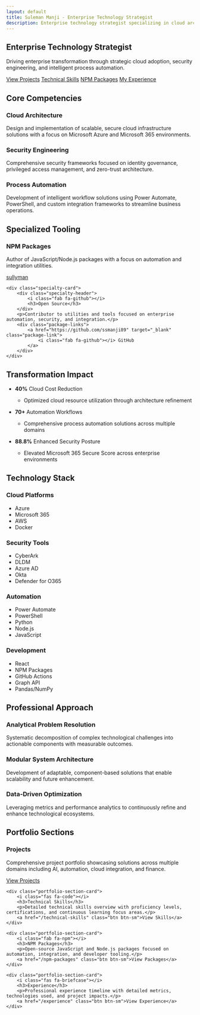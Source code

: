 ```yaml
---
layout: default
title: Suleman Manji - Enterprise Technology Strategist
description: Enterprise technology strategist specializing in cloud architecture, security engineering, and process automation.
---
```


## Enterprise Technology Strategist

Driving enterprise transformation through strategic cloud adoption, security engineering, and intelligent process automation.

<div class="cta-buttons">
    <a href="/projects" class="btn">View Projects</a>
    <a href="/technical-skills" class="btn btn-primary">Technical Skills</a>
    <a href="/npm-packages" class="btn btn-outline">NPM Packages</a>
    <a href="/experience" class="btn btn-outline">My Experience</a>
</div>

## Core Competencies

### <i class="fas fa-cloud"></i> Cloud Architecture
Design and implementation of scalable, secure cloud infrastructure solutions with a focus on Microsoft Azure and Microsoft 365 environments.

### <i class="fas fa-shield-alt"></i> Security Engineering
Comprehensive security frameworks focused on identity governance, privileged access management, and zero-trust architecture.

### <i class="fas fa-cogs"></i> Process Automation
Development of intelligent workflow solutions using Power Automate, PowerShell, and custom integration frameworks to streamline business operations.

## Specialized Tooling

<div class="specialties-grid">
    <div class="specialty-card">
        <div class="specialty-header">
            <i class="fab fa-npm"></i>
            <h3>NPM Packages</h3>
        </div>
        <p>Author of JavaScript/Node.js packages with a focus on automation and integration utilities.</p>
        <div class="package-links">
            <a href="https://www.npmjs.com/~sullyman" target="_blank" class="package-link">
                <i class="fab fa-npm"></i> sullyman
            </a>
        </div>
    </div>
    
    <div class="specialty-card">
        <div class="specialty-header">
            <i class="fab fa-github"></i>
            <h3>Open Source</h3>
        </div>
        <p>Contributor to utilities and tools focused on enterprise automation, security, and integration.</p>
        <div class="package-links">
            <a href="https://github.com/ssmanji89" target="_blank" class="package-link">
                <i class="fab fa-github"></i> GitHub
            </a>
        </div>
    </div>

## Transformation Impact

- **40%** Cloud Cost Reduction
  - Optimized cloud resource utilization through architecture refinement

- **70+** Automation Workflows
  - Comprehensive process automation solutions across multiple domains

- **88.8%** Enhanced Security Posture
  - Elevated Microsoft 365 Secure Score across enterprise environments

## Technology Stack

### Cloud Platforms
- <i class="fab fa-microsoft"></i> Azure
- <i class="fas fa-cloud"></i> Microsoft 365
- <i class="fab fa-aws"></i> AWS
- <i class="fab fa-docker"></i> Docker

### Security Tools
- <i class="fas fa-shield-alt"></i> CyberArk
- <i class="fas fa-user-shield"></i> DLDM
- <i class="fas fa-lock"></i> Azure AD
- <i class="fas fa-key"></i> Okta
- <i class="fas fa-shield-virus"></i> Defender for O365

### Automation
- <i class="fas fa-cogs"></i> Power Automate
- <i class="fas fa-terminal"></i> PowerShell
- <i class="fas fa-code"></i> Python
- <i class="fab fa-node-js"></i> Node.js
- <i class="fab fa-js"></i> JavaScript

### Development
- <i class="fab fa-react"></i> React
- <i class="fab fa-npm"></i> NPM Packages
- <i class="fab fa-github"></i> GitHub Actions
- <i class="fab fa-microsoft"></i> Graph API
- <i class="fab fa-python"></i> Pandas/NumPy

## Professional Approach

### Analytical Problem Resolution
Systematic decomposition of complex technological challenges into actionable components with measurable outcomes.

### Modular System Architecture
Development of adaptable, component-based solutions that enable scalability and future enhancement.

### Data-Driven Optimization
Leveraging metrics and performance analytics to continuously refine and enhance technological ecosystems.

## Portfolio Sections

<div class="portfolio-sections">
    <div class="portfolio-section-card">
        <i class="fas fa-code-branch"></i>
        <h3>Projects</h3>
        <p>Comprehensive project portfolio showcasing solutions across multiple domains including AI, automation, cloud integration, and finance.</p>
        <a href="/projects" class="btn btn-sm">View Projects</a>
    </div>
    
    <div class="portfolio-section-card">
        <i class="fas fa-code"></i>
        <h3>Technical Skills</h3>
        <p>Detailed technical skills overview with proficiency levels, certifications, and continuous learning focus areas.</p>
        <a href="/technical-skills" class="btn btn-sm">View Skills</a>
    </div>
    
    <div class="portfolio-section-card">
        <i class="fab fa-npm"></i>
        <h3>NPM Packages</h3>
        <p>Open-source JavaScript and Node.js packages focused on automation, integration, and developer tooling.</p>
        <a href="/npm-packages" class="btn btn-sm">View Packages</a>
    </div>
    
    <div class="portfolio-section-card">
        <i class="fas fa-briefcase"></i>
        <h3>Experience</h3>
        <p>Professional experience timeline with detailed metrics, technologies used, and project impacts.</p>
        <a href="/experience" class="btn btn-sm">View Experience</a>
    </div>
</div>